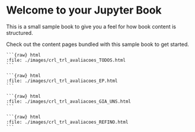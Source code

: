 Welcome to your Jupyter Book
============================

This is a small sample book to give you a feel for how book content is
structured.

Check out the content pages bundled with this sample book to get started.

````{tabbed} Todos
```{raw} html
:file: ./images/crl_trl_avaliacoes_TODOS.html
```
````

````{tabbed} E&P
```{raw} html
:file: ./images/crl_trl_avaliacoes_EP.html
```
````

````{tabbed} GIA & UNs
```{raw} html
:file: ./images/crl_trl_avaliacoes_GIA_UNS.html
```
````

````{tabbed} Refino
```{raw} html
:file: ./images/crl_trl_avaliacoes_REFINO.html
```
````
